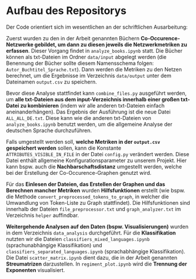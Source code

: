 # Aufbau des Repositorys
Der Code orientiert sich im wesentlichen an der schriftlichen Ausarbeitung:

Zuerst wurden zu den in der Arbeit genannten Büchern **Co-Occurence-Netzwerke gebildet, um dann zu diesen jeweils die Netzwerkmetriken zu erfassen**. Dieser Vorgang findet in `analyze_books.ipynb` statt. Die Bücher können als txt-Dateien im Ordner `data/input` abgelegt werden (die Benennung der Bücher sollte diesem Namensschema folgen: `Autor_Buchtitel_Sprache.txt`). Dann werden die Metriken zu den Netzen berechnet, um die Ergebnisse im Verzeichnis `data/output` unter dem Dateinamen `output.csv` zu speichern.

Bevor diese Analyse stattfindet kann `combine_files.py` ausgeführt werden, um **alle txt-Dateien aus dem input-Verzeichnis innerhalb einer großen txt-Datei zu kombinieren** (indem wir alle anderen txt-Dateien einfach aneinanderhängen). Das Ergebnis der Ausführung ist die neue Datei `ALL_ALL_DE.txt`. Diese kann wie die anderen txt-Dateien von `analyze_books.ipynb` benutzt werden, um die allgemeine Analyse der deutschen Sprache durchzuführen. 

Falls umgestellt werden soll, **welche Metriken in der `output.csv` gespeichert werden** sollen, kann die Konstante `ATTRIBUTES_VISIBLE_IN_FILE` in der Datei `config.py` verändert werden. Diese Datei enthält allgemeine Konfigurationsparameter zu unserem Projekt. Hier kann bspw. auch die **Nachbarschaftsdistanz** umgestellt werden, welche bei der Erstellung der Co-Occurence-Graphen genutzt wird. 

Für das **Einlesen der Dateien, das Erstellen der Graphen und das Berechnen mancher Metriken** wurden **Hilfsfunktionen** erstellt (wie bspw. die Methode `convert_preprocessed_tokens_to_graph`, in welcher die Umwandlung von Token-Liste zu Graph stattfindet). Die Hilfsfunktionen sind innerhalb der Dateien `file_preprocessor.txt` und `graph_analyzer.txt` im Verzeichnis `helper` auffindbar. 

**Weitergehende Analysen auf den Daten (bspw. Visualisierungen)** wurden in dem Verzeichnis `data_analysis` durchgeführt. 
Für die **Klassifikation** nutzten wir die Dateien `classifiers_mixed_languages.ipynb` (sprachunabhängige Klassifikation) und `classifiers_separated_languages.ipynb` (sprachabhängige Klassifikation). 
Die Datei `scatter_matrix.ipynb` dient dazu, die in der Arbeit genannten **Streumatrizen** darzustellen.
In `regiment_plot.ipynb` wird die **Trennung der Exponenten** visualisiert. 
